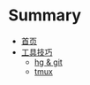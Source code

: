 # Summary

* [首页](README.md)
* [工具技巧](tip.md)
  * [hg & git](tip/hg_git.md)
  * [tmux](tip/tmux.md)

